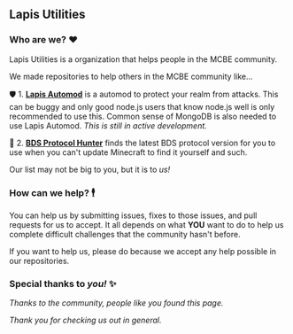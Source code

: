 ## Lapis Utilities

### Who are we? ❤️
Lapis Utilities is a organization that helps people in the MCBE community. 

We made repositories to help others in the MCBE community like...

🛡️ 1. [**Lapis Automod**](https://github.com/Lapis-Utilities/Lapis-Automod) is a automod to protect your realm from attacks. This can be buggy and only good node.js users that know node.js well is only recommended to use this. Common sense of MongoDB is also needed to use Lapis Automod. *This is still in active development.*

🔫 2. [**BDS Protocol Hunter**](https://github.com/Lapis-Utilities/BDS-Protocol-Hunter) finds the latest BDS protocol version for you to use when you can't update Minecraft to find it yourself and such.

Our list may not be big to you, but it is to *us!*

### How can we help? 🕴️
You can help us by submitting issues, fixes to those issues, and pull requests for us to accept.
It all depends on what **YOU** want to do to help us complete difficult challenges that the community hasn't before.

If you want to help us, please do because we accept any help possible in our repositories.

### Special thanks to *you!* ✨

*Thanks to the community, people like you found this page.*

*Thank you for checking us out in general.*
